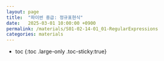 ```yaml
---
layout: page
title:  "파이썬 중급: 정규표현식"
date:   2025-03-01 10:00:00 +0900
permalink: /materials/S01-02-14-01_01-RegularExpressions
categories: materials
---
```

* toc
{:toc .large-only .toc-sticky:true}

